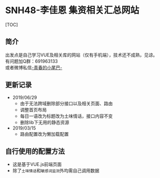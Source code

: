 # SNH48-李佳恩 集资相关汇总网站
[TOC]
## 简介
出发点是自己学习VUE及相关库的网站（仅有手机端），技术还不成熟，见谅。<br>
有问题加Q群：691963133<br>
或者微博私信[-青春的小尾巴-](https://weibo.com/amber0401)

## 更新记录
- 2019/06/29
    - 由于无法跨域删除部分接口以及相关页面、路由
    - 调整首页布局
    - 每日一语改为标题改为土味情话，接口内容不变
    - 删除lib下无用的静态资源
- 2019/03/15
    - 路由配置改为懒加载配置
    
## 自行使用的配置方法

- 这是基于VUE.js前端页面
- 除了`土味情话`和`敏感词监测`外均需自己调用数据
